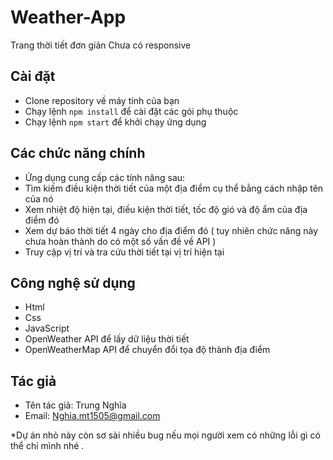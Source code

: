 # Weather-App
Trang thời tiết đơn giản
Chưa có responsive

## Cài đặt

- Clone repository về máy tính của bạn
- Chạy lệnh `npm install` để cài đặt các gói phụ thuộc
- Chạy lệnh `npm start` để khởi chạy ứng dụng

## Các chức năng chính
- Ứng dụng cung cấp các tính năng sau:
- Tìm kiếm điều kiện thời tiết của một địa điểm cụ thể bằng cách nhập tên của nó
- Xem nhiệt độ hiện tại, điều kiện thời tiết, tốc độ gió và độ ẩm của địa điểm đó
- Xem dự báo thời tiết 4 ngày cho địa điểm đó ( tuy nhiên chức năng này chưa hoàn thành do có một số vấn đề về API )
- Truy cập vị trí và tra cứu thời tiết tại vị trí hiện tại 
## Công nghệ sử dụng
- Html
- Css
- JavaScript
- OpenWeather API để lấy dữ liệu thời tiết
- OpenWeatherMap API để chuyển đổi tọa độ thành địa điểm

## Tác giả
- Tên tác giả: Trung Nghĩa
- Email: Nghia.mt1505@gmail.com

*Dự án nhỏ này còn sơ sài nhiều bug nếu mọi người xem có những lỗi gì có thể chỉ mình nhé .
